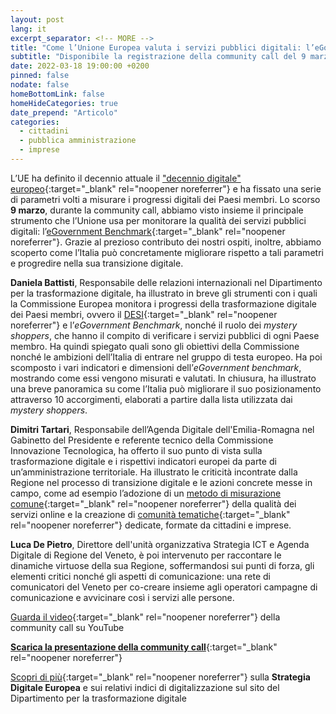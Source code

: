 ```yaml
---
layout: post
lang: it
excerpt_separator: <!-- MORE -->
title: "Come l’Unione Europea valuta i servizi pubblici digitali: l’eGovernment Benchmark"
subtitle: "Disponibile la registrazione della community call del 9 marzo"
date: 2022-03-18 19:00:00 +0200
pinned: false
nodate: false
homeBottomLink: false
homeHideCategories: true
date_prepend: "Articolo"
categories:
  - cittadini
  - pubblica amministrazione
  - imprese
---
```


<!-- MORE -->
L’UE ha definito il decennio attuale il ["decennio digitale" europeo](https://ec.europa.eu/info/strategy/priorities-2019-2024/europe-fit-digital-age_it){:target="_blank" rel="noopener noreferrer"} e ha fissato una serie di parametri volti a misurare i progressi digitali dei Paesi membri. Lo scorso **9 marzo**, durante la community call, abbiamo visto insieme il principale strumento che l’Unione usa per monitorare la qualità dei servizi pubblici digitali: l’[eGovernment Benchmark](https://www.capgemini.com/resources/egovernment-benchmark-2021/){:target="_blank" rel="noopener noreferrer"}. Grazie al prezioso contributo dei nostri ospiti, inoltre, abbiamo scoperto come l’Italia può concretamente migliorare rispetto a tali parametri e progredire nella sua transizione digitale. 

**Daniela Battisti**, Responsabile delle relazioni internazionali nel Dipartimento per la trasformazione digitale, ha illustrato in breve gli strumenti con i quali la Commissione Europea monitora i progressi della trasformazione digitale dei Paesi membri, ovvero il [DESI](https://digital-strategy.ec.europa.eu/en/policies/desi){:target="_blank" rel="noopener noreferrer"} e l’*eGovernment Benchmark*, nonché il ruolo dei *mystery shoppers*, che hanno il compito di verificare i servizi pubblici di ogni Paese membro. Ha quindi spiegato quali sono gli obiettivi della Commissione nonché le ambizioni dell’Italia di entrare nel gruppo di testa europeo. Ha poi scomposto i vari indicatori e dimensioni dell’*eGovernment benchmark*, mostrando come essi vengono misurati e valutati. In chiusura, ha illustrato una breve panoramica su come l’Italia può migliorare il suo posizionamento attraverso 10 accorgimenti, elaborati a partire dalla lista utilizzata dai *mystery shoppers*.

**Dimitri Tartari**, Responsabile dell’Agenda Digitale dell'Emilia-Romagna nel Gabinetto del Presidente e referente tecnico della Commissione Innovazione Tecnologica, ha offerto il suo punto di vista sulla trasformazione digitale e i rispettivi indicatori europei da parte di un’amministrazione territoriale. Ha illustrato le criticità incontrate dalla Regione nel processo di transizione digitale e le azioni concrete messe in campo, come ad esempio l’adozione di un [metodo di misurazione comune](https://digitale.regione.emilia-romagna.it/dati-e-pubblicazioni/pubblicazioni/2021/2021){:target="_blank" rel="noopener noreferrer"} della qualità dei servizi online e la creazione di [comunità tematiche](https://digitale.regione.emilia-romagna.it/comtem){:target="_blank" rel="noopener noreferrer"} dedicate, formate da cittadini e imprese. 

**Luca De Pietro**, Direttore dell'unità organizzativa Strategia ICT e Agenda Digitale di Regione del Veneto, è poi intervenuto per raccontare le dinamiche virtuose della sua Regione, soffermandosi sui punti di forza, gli elementi critici nonché gli aspetti di comunicazione: una rete di comunicatori del Veneto per co-creare insieme agli operatori  campagne di comunicazione e avvicinare così i servizi alle persone.  

[Guarda il video](https://www.youtube.com/watch?v=flnYdZR5-9w){:target="_blank" rel="noopener noreferrer"} della community call su YouTube 

[**Scarica la presentazione della community call**](https://developers.italia.it/assets/images/posts/2022-03-18/090222_Community_Call_Designers_Italia.pdf){:target="_blank" rel="noopener noreferrer"}

[Scopri di più](https://innovazione.gov.it/progetti/attivita-internazionali/#unione-europea){:target="_blank" rel="noopener noreferrer"} sulla **Strategia Digitale Europea** e sui relativi indici di digitalizzazione sul sito del Dipartimento per la trasformazione digitale
